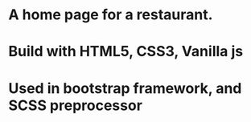 # A home page for a restaurant.

# Build with HTML5, CSS3, Vanilla js

# Used in bootstrap framework, and SCSS preprocessor
